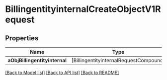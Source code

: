 # BillingentityinternalCreateObjectV1Request

## Properties
Name | Type | Description | Notes
------------ | ------------- | ------------- | -------------
**aObjBillingentityinternal** | [BillingentityinternalRequestCompound] |  | 

[[Back to Model list]](../README.md#documentation-for-models) [[Back to API list]](../README.md#documentation-for-api-endpoints) [[Back to README]](../README.md)


